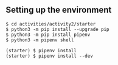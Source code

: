 ## Setting up the environment

```
$ cd activities/activity2/starter
$ python3 -m pip install --upgrade pip
$ python3 -m pip install pipenv
$ python3 -m pipenv shell

(starter) $ pipenv install
(starter) $ pipenv install --dev
```
